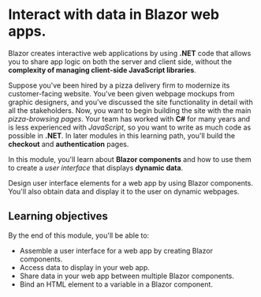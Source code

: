 # Interact with data in Blazor web apps.
Blazor creates interactive web applications by using **.NET** code that allows you to share app logic on both the server and client side, without the **complexity of managing client-side JavaScript libraries**.

Suppose you've been hired by a pizza delivery firm to modernize its customer-facing website. You've been given webpage mockups from graphic designers, and you've discussed the site functionality in detail with all the stakeholders. Now, you want to begin building the site with the main *pizza-browsing pages*. Your team has worked with **C#** for many years and is less experienced with *JavaScript*, so you want to write as much code as possible in **.NET**. In later modules in this learning path, you'll build the **checkout** and **authentication** pages.

In this module, you'll learn about **Blazor components** and how to use them to create a *user interface* that displays **dynamic data**.

Design user interface elements for a web app by using Blazor components. You'll also obtain data and display it to the user on dynamic webpages.

## Learning objectives

By the end of this module, you'll be able to:
* Assemble a user interface for a web app by creating Blazor components.
* Access data to display in your web app.
* Share data in your web app between multiple Blazor components.
* Bind an HTML element to a variable in a Blazor component.